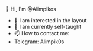 👋 Hi, I'm @Alimpikos
- 👀 I am interested in the layout
- 🌱 I am currently self-taught
- 📫 How to contact me:
- Telegram: Alimpik0s

<!---
Alimpikos/Alimpikos is a ✨ special ✨ repository because its `README.md` (this file) appears on your GitHub profile.
You can click the Preview link to take a look at your changes.
--->
